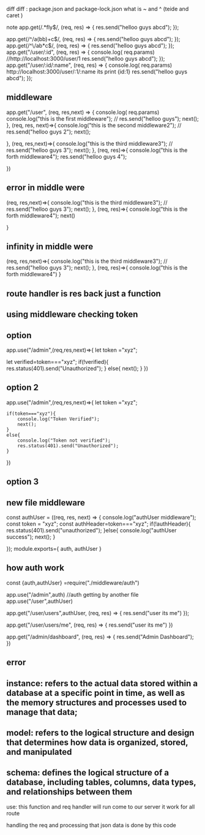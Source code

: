 diff diff : package.json and package-lock.json
what is ~ and ^ (teide and caret )

note
app.get(/.\*fly$/, (req, res) => {
res.send("helloo guys abcd");
});

app.get(/^\/a(bb)+c$/, (req, res) => {
    res.send("helloo guys abcd");
});
app.get(/^\/ab*c$/, (req, res) => {
res.send("helloo guys abcd");
});
app.get("/user/:id", (req, res) => {
console.log( req.params) //http://localhost:3000/user/1
res.send("helloo guys abcd");
});
app.get("/user/:id/:name", (req, res) => {
console.log( req.params) http://localhost:3000/user/:1/:name its print {id:1}
res.send("helloo guys abcd");
});

## middleware

app.get("/user", (req, res,next) => {
console.log( req.params)
console.log("this is the first middleware");
// res.send("helloo guys");
next();
},
(req, res, next)=>{
console.log("this is the second middleware2");
// res.send("helloo guys 2");
next();

},
(req, res,next)=>{
console.log("this is the third middleware3");
// res.send("helloo guys 3");
next();
},
(req, res)=>{
console.log("this is the forth middleware4");
res.send("helloo guys 4");

})

## error in middle were

(req, res,next)=>{
console.log("this is the third middleware3");
// res.send("helloo guys 3");
next();
},
(req, res)=>{
console.log("this is the forth middleware4");
next()

}

## infinity in middle were

(req, res,next)=>{
console.log("this is the third middleware3");
// res.send("helloo guys 3");
next();
},
(req, res)=>{
console.log("this is the forth middleware4")
}

## route handler is res back just a function

## using middleware checking token

## option

app.use("/admin",(req,res,next)=>{
let token ="xyz";

let verified=token==="xyz";
if(!verified){
res.status(401).send("Unauthorized");
}
else{
next();
}
})

## option 2

app.use("/admin",(req,res,next)=>{
let token ="xyz";

    if(token==="xyz"){
        console.log("Token Verified");
        next();
    }
    else{
        console.log("Token not verified");
        res.status(401).send("Unauthorized");
    }

})

## option 3


## new file middleware
const authUser = ((req, res, next) => {
  console.log("authUser middleware");
  const token = "xyz";
  const  authHeader=token==="xyz";
  if(!authHeader){
       res.status(401).send("unauthorized");
  }else{
    console.log("authUser success");
    next();
  }
    
});
module.exports={
    auth,
    authUser
}
## how auth work
const {auth,authUser} =require("./middleware/auth")

app.use("/admin",auth) //auth getting by another file  
app.use("/user",authUser)

app.get("/user/users",authUser, (req, res) => {
res.send("user its me")
});

app.get("/user/users/me", (req, res) => {
res.send("user its me")
})

app.get("/admin/dashboard", (req, res) => {
res.send("Admin Dashboard");
})


## error

## instance:  refers to the actual data stored within a database at a specific point in time, as well as the memory structures and processes used to manage that data;
 
 ## model: refers to the logical structure and design that determines how data is organized, stored, and manipulated
 ## schema: defines the logical structure of a database, including tables, columns, data types, and relationships between them

 use:  this function and req handler will run come to our server 
 it work for all route

 handling the req and processing that json data is done by this code 
 